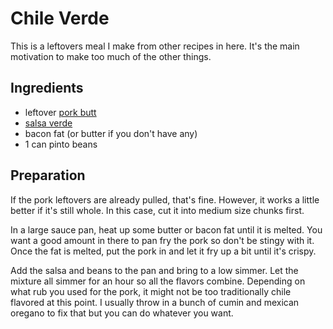 # Chile Verde

This is a leftovers meal I make from other recipes in here.  It's the
main motivation to make too much of the other things.

## Ingredients

 * leftover [pork butt](/pulled-pork.html)
 * [salsa verde](/salsa-verde.html)
 * bacon fat (or butter if you don't have any)
 * 1 can pinto beans

## Preparation

If the pork leftovers are already pulled, that's fine.  However, it
works a little better if it's still whole.  In this case, cut it into
medium size chunks first.

In a large sauce pan, heat up some butter or bacon fat until it is
melted.  You want a good amount in there to pan fry the pork so don't be
stingy with it.  Once the fat is melted, put the pork in and let it fry
up a bit until it's crispy.

Add the salsa and beans to the pan and bring to a low simmer.  Let the
mixture all simmer for an hour so all the flavors combine.  Depending on
what rub you used for the pork, it might not be too traditionally chile
flavored at this point.  I usually throw in a bunch of cumin and mexican
oregano to fix that but you can do whatever you want.
